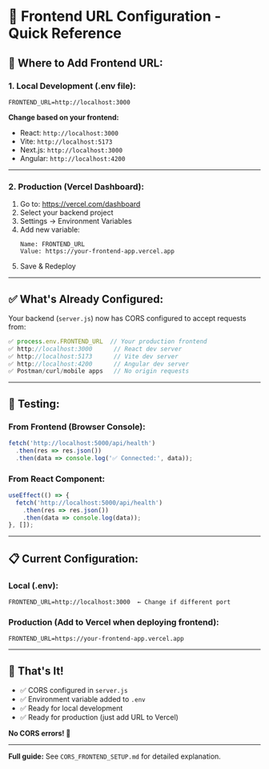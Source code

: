 # 🔗 Frontend URL Configuration - Quick Reference

## 🎯 **Where to Add Frontend URL:**

### **1. Local Development (.env file):**

```env
FRONTEND_URL=http://localhost:3000
```

**Change based on your frontend:**
- React: `http://localhost:3000`
- Vite: `http://localhost:5173`
- Next.js: `http://localhost:3000`
- Angular: `http://localhost:4200`

---

### **2. Production (Vercel Dashboard):**

1. Go to: https://vercel.com/dashboard
2. Select your backend project
3. Settings → Environment Variables
4. Add new variable:
   ```
   Name: FRONTEND_URL
   Value: https://your-frontend-app.vercel.app
   ```
5. Save & Redeploy

---

## ✅ **What's Already Configured:**

Your backend (`server.js`) now has CORS configured to accept requests from:

```javascript
✅ process.env.FRONTEND_URL  // Your production frontend
✅ http://localhost:3000      // React dev server
✅ http://localhost:5173      // Vite dev server  
✅ http://localhost:4200      // Angular dev server
✅ Postman/curl/mobile apps   // No origin requests
```

---

## 🚀 **Testing:**

### **From Frontend (Browser Console):**
```javascript
fetch('http://localhost:5000/api/health')
  .then(res => res.json())
  .then(data => console.log('✅ Connected:', data));
```

### **From React Component:**
```javascript
useEffect(() => {
  fetch('http://localhost:5000/api/health')
    .then(res => res.json())
    .then(data => console.log(data));
}, []);
```

---

## 📋 **Current Configuration:**

### **Local (.env):**
```env
FRONTEND_URL=http://localhost:3000  ← Change if different port
```

### **Production (Add to Vercel when deploying frontend):**
```env
FRONTEND_URL=https://your-frontend-app.vercel.app
```

---

## 🎉 **That's It!**

- ✅ CORS configured in `server.js`
- ✅ Environment variable added to `.env`
- ✅ Ready for local development
- ✅ Ready for production (just add URL to Vercel)

**No CORS errors! 🎊**

---

**Full guide:** See `CORS_FRONTEND_SETUP.md` for detailed explanation.
